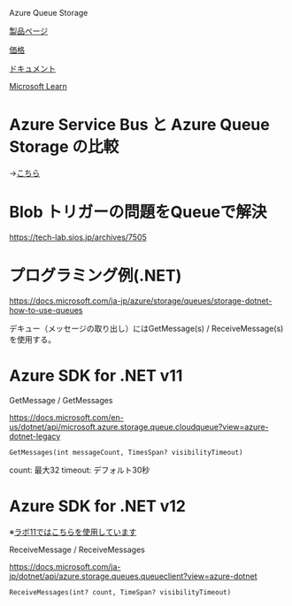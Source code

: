 Azure Queue Storage

[製品ページ](https://azure.microsoft.com/ja-jp/services/storage/queues/)

[価格](https://azure.microsoft.com/ja-jp/pricing/details/storage/queues/)

[ドキュメント](https://docs.microsoft.com/ja-jp/azure/storage/queues/)

[Microsoft Learn](https://docs.microsoft.com/ja-jp/learn/modules/communicate-between-apps-with-azure-queue-storage/)

# Azure Service Bus と Azure Queue Storage の比較

→[こちら](mod11-01-servicebus.md)


# Blob トリガーの問題をQueueで解決

https://tech-lab.sios.jp/archives/7505

# プログラミング例(.NET)

https://docs.microsoft.com/ja-jp/azure/storage/queues/storage-dotnet-how-to-use-queues


デキュー（メッセージの取り出し）にはGetMessage(s) / ReceiveMessage(s)を使用する。

# Azure SDK for .NET v11

GetMessage / GetMessages

https://docs.microsoft.com/en-us/dotnet/api/microsoft.azure.storage.queue.cloudqueue?view=azure-dotnet-legacy

```
GetMessages(int messageCount, TimesSpan? visibilityTimeout)
```
count: 最大32
timeout: デフォルト30秒

# Azure SDK for .NET v12

※[ラボ11ではこちらを使用しています](https://microsoftlearning.github.io/AZ-204JA-DevelopingSolutionsforMicrosoftAzure/Instructions/Labs/AZ-204_11_lab_ak.html)

ReceiveMessage / ReceiveMessages

https://docs.microsoft.com/ja-jp/dotnet/api/azure.storage.queues.queueclient?view=azure-dotnet

```
ReceiveMessages(int? count, TimeSpan? visibilityTimeout)
```